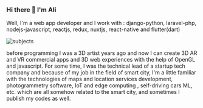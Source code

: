 ### Hi there 👋 I'm Ali 
Well, I'm a web app developer and I work with :
django-python, laravel-php, nodejs-javascript, reactjs, redux, nuxtjs, react-native and flutter(dart)

![subjects](https://github.com/alifiroozidev/alifiroozidev/Picture1.png)

before programming I was a 3D artist years ago and now I can create 3D AR and VR commercial apps and 3D web experiences with the help of OpenGL and javascript. 
For some time, I was the technical lead of a startup tech company and because of my job in the field of smart city, I'm a little familiar with the technologies of maps and location services development, photogrammetry software, IoT and edge computing , self-driving cars ML, etc. which are all somehow related to the smart city, and sometimes I publish my codes as well.
